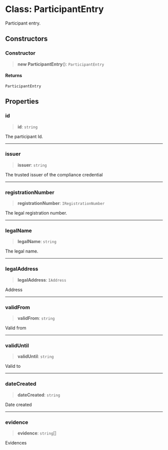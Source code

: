 # Class: ParticipantEntry

Participant entry.

## Constructors

### Constructor

> **new ParticipantEntry**(): `ParticipantEntry`

#### Returns

`ParticipantEntry`

## Properties

### id

> **id**: `string`

The participant Id.

***

### issuer

> **issuer**: `string`

The trusted issuer of the compliance credential

***

### registrationNumber

> **registrationNumber**: `IRegistrationNumber`

The legal registration number.

***

### legalName

> **legalName**: `string`

The legal name.

***

### legalAddress

> **legalAddress**: `IAddress`

Address

***

### validFrom

> **validFrom**: `string`

Valid from

***

### validUntil

> **validUntil**: `string`

Valid to

***

### dateCreated

> **dateCreated**: `string`

Date created

***

### evidence

> **evidence**: `string`[]

Evidences
